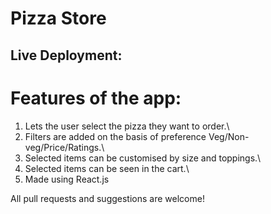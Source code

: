 # Pizza Store
## Live Deployment: 

# Features of the app:
1. Lets the user select the pizza they want to order.\
2. Filters are added on the basis of preference Veg/Non-veg/Price/Ratings.\
3. Selected items can be customised by size and toppings.\
4. Selected items can be seen in the cart.\
5. Made using React.js

All pull requests and suggestions are welcome!
